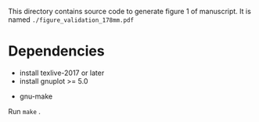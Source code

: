 This directory contains source code  to generate figure 1 of manuscript. It is
named `./figure_validation_178mm.pdf`

# Dependencies 

- install texlive-2017 or later
- install gnuplot >= 5.0
* gnu-make 

Run `make` .
